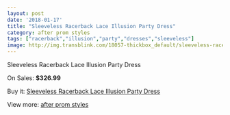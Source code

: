 ```yaml
---
layout: post
date: '2018-01-17'
title: "Sleeveless Racerback Lace Illusion Party Dress"
category: after prom styles
tags: ["racerback","illusion","party","dresses","sleeveless"]
image: http://img.transblink.com/18057-thickbox_default/sleeveless-racerback-lace-illusion-party-dress.jpg
---
```

Sleeveless Racerback Lace Illusion Party Dress

On Sales: **$326.99**
<a href="https://www.transblink.com/en/after-prom-styles/5660-sleeveless-racerback-lace-illusion-party-dress.html"><amp-img layout="responsive" width="600" height="600" src="//img.transblink.com/18057-thickbox_default/sleeveless-racerback-lace-illusion-party-dress.jpg" alt="Sleeveless Racerback Lace Illusion Party Dress 0" /></a>
<a href="https://www.transblink.com/en/after-prom-styles/5660-sleeveless-racerback-lace-illusion-party-dress.html"><amp-img layout="responsive" width="600" height="600" src="//img.transblink.com/18061-thickbox_default/sleeveless-racerback-lace-illusion-party-dress.jpg" alt="Sleeveless Racerback Lace Illusion Party Dress 1" /></a>
<a href="https://www.transblink.com/en/after-prom-styles/5660-sleeveless-racerback-lace-illusion-party-dress.html"><amp-img layout="responsive" width="600" height="600" src="//img.transblink.com/18060-thickbox_default/sleeveless-racerback-lace-illusion-party-dress.jpg" alt="Sleeveless Racerback Lace Illusion Party Dress 2" /></a>
<a href="https://www.transblink.com/en/after-prom-styles/5660-sleeveless-racerback-lace-illusion-party-dress.html"><amp-img layout="responsive" width="600" height="600" src="//img.transblink.com/18059-thickbox_default/sleeveless-racerback-lace-illusion-party-dress.jpg" alt="Sleeveless Racerback Lace Illusion Party Dress 3" /></a>
<a href="https://www.transblink.com/en/after-prom-styles/5660-sleeveless-racerback-lace-illusion-party-dress.html"><amp-img layout="responsive" width="600" height="600" src="//img.transblink.com/18058-thickbox_default/sleeveless-racerback-lace-illusion-party-dress.jpg" alt="Sleeveless Racerback Lace Illusion Party Dress 4" /></a>

Buy it: [Sleeveless Racerback Lace Illusion Party Dress](https://www.transblink.com/en/after-prom-styles/5660-sleeveless-racerback-lace-illusion-party-dress.html "Sleeveless Racerback Lace Illusion Party Dress")

View more: [after prom styles](https://www.transblink.com/en/55-after-prom-styles "after prom styles")